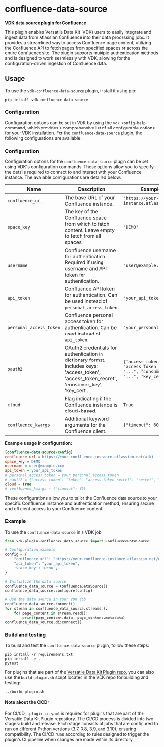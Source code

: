 # confluence-data-source

**VDK data source plugin for Confluence**

This plugin enables Versatile Data Kit (VDK) users to easily integrate and ingest data from Atlassian Confluence into their data processing jobs. It provides a streamlined way to access Confluence page content, utilizing the Confluence API to fetch pages from specified spaces or across the entire Confluence site. The plugin supports multiple authentication methods and is designed to work seamlessly with VDK, allowing for the configuration-driven ingestion of Confluence data.

## Usage

To use the `vdk-confluence-data-source` plugin, install it using pip:

```
pip install vdk-confluence-data-source
```

### Configuration

Configuration options can be set in VDK by using the `vdk config-help` command, which provides a comprehensive list of all configurable options for your VDK installation. For the `confluence-data-source` plugin, the following configurations are available:

### Configuration

Configuration options for the `confluence-data-source` plugin can be set using VDK's configuration commands. These options allow you to specify the details required to connect to and interact with your Confluence instance. The available configurations are detailed below:

| Name                    | Description                                                                                                                                   | Example Value                                                                                     |
|-------------------------|-----------------------------------------------------------------------------------------------------------------------------------------------|---------------------------------------------------------------------------------------------------|
| `confluence_url`        | The base URL of your Confluence instance.                                                                                                     | `"https://your-confluence-instance.atlassian.net/wiki"`                                           |
| `space_key`             | The key of the Confluence space from which to fetch content. Leave empty to fetch from all spaces.                                            | `"DEMO"`                                                                                          |
| `username`              | Confluence username for authentication. Required if using username and API token for authentication.                                          | `"user@example.com"`                                                                              |
| `api_token`             | Confluence API token for authentication. Can be used instead of `personal_access_token`.                                                      | `"your_api_token"`                                                                                |
| `personal_access_token` | Confluence personal access token for authentication. Can be used instead of `api_token`.                                                      | `"your_personal_access_token"`                                                                    |
| `oauth2`                | OAuth2 credentials for authentication in dictionary format. Includes keys: 'access_token', 'access_token_secret', 'consumer_key', 'key_cert'. | `{"access_token": "...", "access_token_secret": "...", "consumer_key": "...", "key_cert": "..."}` |
| `cloud`                 | Flag indicating if the Confluence instance is cloud-based.                                                                                    | `True`                                                                                            |
| `confluence_kwargs`     | Additional keyword arguments for the Confluence client.                                                                                       | `{"timeout": 60}`                                                                                 |

**Example usage in configuration:**

```ini
[confluence-data-source-config]
confluence_url = https://your-confluence-instance.atlassian.net/wiki
space_key = DEMO
username = user@example.com
api_token = your_api_token
# personal_access_token = your_personal_access_token
# oauth2 = {"access_token": "token", "access_token_secret": "secret", "consumer_key": "key", "key_cert": "cert"}
cloud = True
# confluence_kwargs = {"timeout": 60}
```

These configurations allow you to tailor the Confluence data source to your specific Confluence instance and authentication method, ensuring secure and efficient access to your Confluence content.
### Example

To use the `confluence-data-source` in a VDK job:

```python
from vdk.plugin.confluence_data_source import ConfluenceDataSource

# Configuration example
config = {
    "confluence_url": "https://your-confluence-instance.atlassian.net/wiki",
    "api_token": "your_api_token",
    "space_key": "DEMO",
}

# Initialize the data source
confluence_data_source = ConfluenceDataSource()
confluence_data_source.configure(config)

# Use the data source in your VDK job
confluence_data_source.connect()
for stream in confluence_data_source.streams():
    for page_content in stream.read():
        print(page_content.data, page_content.metadata)
confluence_data_source.disconnect()
```

### Build and testing

To build and test the `confluence-data-source` plugin, follow these steps:

```
pip install -r requirements.txt
pip install -e .
pytest
```

For plugins that are part of the [Versatile Data Kit Plugin repo](https://github.com/vmware/versatile-data-kit/tree/main/projects/vdk-plugins), you can also use the `build-plugin.sh` script located in the VDK repo for building and testing:

```
../build-plugin.sh
```

#### Note about the CICD:

For CI/CD, `.plugin-ci.yaml` is required for plugins that are part of the Versatile Data Kit Plugin repository. The CI/CD process is divided into two stages: build and release. Each stage consists of jobs that are configured to run on different Python versions (3.7, 3.8, 3.9, and 3.10), ensuring compatibility. The CI/CD runs according to rules designed to trigger the plugin's CI pipeline when changes are made within its directory.
